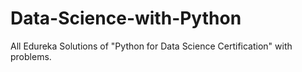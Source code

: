 # Data-Science-with-Python
All Edureka Solutions of "Python for Data Science Certification" with problems.
